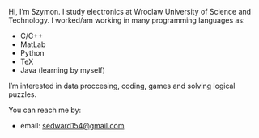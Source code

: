 Hi, I’m Szymon. I study electronics at Wroclaw University of Science and Technology.
I worked/am working in many programming languages as:
  - C/C++
  - MatLab
  - Python
  - TeX
  - Java (learning by myself)

I’m interested in data proccesing, coding, games and solving logical puzzles.

You can reach me by:
  - email: sedward154@gmail.com

<!---
Szymon253191/Szymon253191 is a ✨ special ✨ repository because its `README.md` (this file) appears on your GitHub profile.
You can click the Preview link to take a look at your changes.
--->
